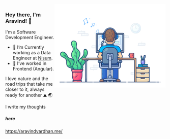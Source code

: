 <img src="https://github.com/Iaml3gend/iaml3gend/blob/main/123.gif" alt="drawing" width="350" align="right" />

### Hey there, I'm Aravind! 👋




<!-- ![](https://github.com/Iaml3gend/iaml3gend/blob/main/123.gif) -->

<!--

Here are some ideas to get you started:

- 🔭 I’m currently working on Data Analytics
- 🌱 I’m currently learning Data Engineering
- 👯 I’m looking to collaborate on ...
- 🤔 I’m looking for help with ...
- 💬 Ask me about ...
- 📫 How to reach me: ...
- ⚡ Fun fact: ...
-->

I'm a Software Development Engineer.         

- 🔭 I’m Currently working as a Data Engineer at [Nisum](https://www.nisum.com/). 
- 🌱 I’ve worked in Frontend (Angular).

I love nature and the road trips that take me closer to it, always ready for another ⛰ 🌏

I write my thoughts <span><h5>here</h5></span> https://aravindvardhan.me/
